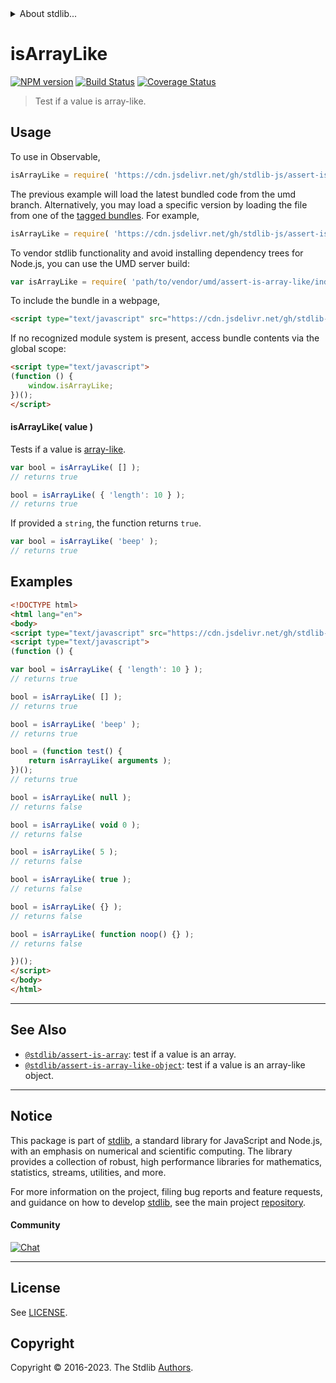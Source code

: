 <!--

@license Apache-2.0

Copyright (c) 2018 The Stdlib Authors.

Licensed under the Apache License, Version 2.0 (the "License");
you may not use this file except in compliance with the License.
You may obtain a copy of the License at

   http://www.apache.org/licenses/LICENSE-2.0

Unless required by applicable law or agreed to in writing, software
distributed under the License is distributed on an "AS IS" BASIS,
WITHOUT WARRANTIES OR CONDITIONS OF ANY KIND, either express or implied.
See the License for the specific language governing permissions and
limitations under the License.

-->


<details>
  <summary>
    About stdlib...
  </summary>
  <p>We believe in a future in which the web is a preferred environment for numerical computation. To help realize this future, we've built stdlib. stdlib is a standard library, with an emphasis on numerical and scientific computation, written in JavaScript (and C) for execution in browsers and in Node.js.</p>
  <p>The library is fully decomposable, being architected in such a way that you can swap out and mix and match APIs and functionality to cater to your exact preferences and use cases.</p>
  <p>When you use stdlib, you can be absolutely certain that you are using the most thorough, rigorous, well-written, studied, documented, tested, measured, and high-quality code out there.</p>
  <p>To join us in bringing numerical computing to the web, get started by checking us out on <a href="https://github.com/stdlib-js/stdlib">GitHub</a>, and please consider <a href="https://opencollective.com/stdlib">financially supporting stdlib</a>. We greatly appreciate your continued support!</p>
</details>

# isArrayLike

[![NPM version][npm-image]][npm-url] [![Build Status][test-image]][test-url] [![Coverage Status][coverage-image]][coverage-url] <!-- [![dependencies][dependencies-image]][dependencies-url] -->

> Test if a value is array-like.



<section class="usage">

## Usage

To use in Observable,

```javascript
isArrayLike = require( 'https://cdn.jsdelivr.net/gh/stdlib-js/assert-is-array-like@umd/browser.js' )
```
The previous example will load the latest bundled code from the umd branch. Alternatively, you may load a specific version by loading the file from one of the [tagged bundles](https://github.com/stdlib-js/assert-is-array-like/tags). For example,

```javascript
isArrayLike = require( 'https://cdn.jsdelivr.net/gh/stdlib-js/assert-is-array-like@v0.1.0-umd/browser.js' )
```

To vendor stdlib functionality and avoid installing dependency trees for Node.js, you can use the UMD server build:

```javascript
var isArrayLike = require( 'path/to/vendor/umd/assert-is-array-like/index.js' )
```

To include the bundle in a webpage,

```html
<script type="text/javascript" src="https://cdn.jsdelivr.net/gh/stdlib-js/assert-is-array-like@umd/browser.js"></script>
```

If no recognized module system is present, access bundle contents via the global scope:

```html
<script type="text/javascript">
(function () {
    window.isArrayLike;
})();
</script>
```

#### isArrayLike( value )

Tests if a value is [array-like][array-like].

<!-- eslint-disable object-curly-newline -->

```javascript
var bool = isArrayLike( [] );
// returns true

bool = isArrayLike( { 'length': 10 } );
// returns true
```

If provided a `string`, the function returns `true`.

```javascript
var bool = isArrayLike( 'beep' );
// returns true
```

</section>

<!-- /.usage -->

<section class="examples">

## Examples

<!-- eslint-disable object-curly-newline, no-restricted-syntax, no-empty-function -->

<!-- eslint no-undef: "error" -->

```html
<!DOCTYPE html>
<html lang="en">
<body>
<script type="text/javascript" src="https://cdn.jsdelivr.net/gh/stdlib-js/assert-is-array-like@umd/browser.js"></script>
<script type="text/javascript">
(function () {

var bool = isArrayLike( { 'length': 10 } );
// returns true

bool = isArrayLike( [] );
// returns true

bool = isArrayLike( 'beep' );
// returns true

bool = (function test() {
    return isArrayLike( arguments );
})();
// returns true

bool = isArrayLike( null );
// returns false

bool = isArrayLike( void 0 );
// returns false

bool = isArrayLike( 5 );
// returns false

bool = isArrayLike( true );
// returns false

bool = isArrayLike( {} );
// returns false

bool = isArrayLike( function noop() {} );
// returns false

})();
</script>
</body>
</html>
```

</section>

<!-- /.examples -->

<!-- Section for related `stdlib` packages. Do not manually edit this section, as it is automatically populated. -->

<section class="related">

* * *

## See Also

-   <span class="package-name">[`@stdlib/assert-is-array`][@stdlib/assert/is-array]</span><span class="delimiter">: </span><span class="description">test if a value is an array.</span>
-   <span class="package-name">[`@stdlib/assert-is-array-like-object`][@stdlib/assert/is-array-like-object]</span><span class="delimiter">: </span><span class="description">test if a value is an array-like object.</span>

</section>

<!-- /.related -->

<!-- Section for all links. Make sure to keep an empty line after the `section` element and another before the `/section` close. -->


<section class="main-repo" >

* * *

## Notice

This package is part of [stdlib][stdlib], a standard library for JavaScript and Node.js, with an emphasis on numerical and scientific computing. The library provides a collection of robust, high performance libraries for mathematics, statistics, streams, utilities, and more.

For more information on the project, filing bug reports and feature requests, and guidance on how to develop [stdlib][stdlib], see the main project [repository][stdlib].

#### Community

[![Chat][chat-image]][chat-url]

---

## License

See [LICENSE][stdlib-license].


## Copyright

Copyright &copy; 2016-2023. The Stdlib [Authors][stdlib-authors].

</section>

<!-- /.stdlib -->

<!-- Section for all links. Make sure to keep an empty line after the `section` element and another before the `/section` close. -->

<section class="links">

[npm-image]: http://img.shields.io/npm/v/@stdlib/assert-is-array-like.svg
[npm-url]: https://npmjs.org/package/@stdlib/assert-is-array-like

[test-image]: https://github.com/stdlib-js/assert-is-array-like/actions/workflows/test.yml/badge.svg?branch=v0.1.0
[test-url]: https://github.com/stdlib-js/assert-is-array-like/actions/workflows/test.yml?query=branch:v0.1.0

[coverage-image]: https://img.shields.io/codecov/c/github/stdlib-js/assert-is-array-like/main.svg
[coverage-url]: https://codecov.io/github/stdlib-js/assert-is-array-like?branch=main

<!--

[dependencies-image]: https://img.shields.io/david/stdlib-js/assert-is-array-like.svg
[dependencies-url]: https://david-dm.org/stdlib-js/assert-is-array-like/main

-->

[chat-image]: https://img.shields.io/gitter/room/stdlib-js/stdlib.svg
[chat-url]: https://app.gitter.im/#/room/#stdlib-js_stdlib:gitter.im

[stdlib]: https://github.com/stdlib-js/stdlib

[stdlib-authors]: https://github.com/stdlib-js/stdlib/graphs/contributors

[umd]: https://github.com/umdjs/umd
[es-module]: https://developer.mozilla.org/en-US/docs/Web/JavaScript/Guide/Modules

[deno-url]: https://github.com/stdlib-js/assert-is-array-like/tree/deno
[umd-url]: https://github.com/stdlib-js/assert-is-array-like/tree/umd
[esm-url]: https://github.com/stdlib-js/assert-is-array-like/tree/esm
[branches-url]: https://github.com/stdlib-js/assert-is-array-like/blob/main/branches.md

[stdlib-license]: https://raw.githubusercontent.com/stdlib-js/assert-is-array-like/main/LICENSE

[array-like]: http://www.2ality.com/2013/05/quirk-array-like-objects.html

<!-- <related-links> -->

[@stdlib/assert/is-array]: https://github.com/stdlib-js/assert-is-array/tree/umd

[@stdlib/assert/is-array-like-object]: https://github.com/stdlib-js/assert-is-array-like-object/tree/umd

<!-- </related-links> -->

</section>

<!-- /.links -->
